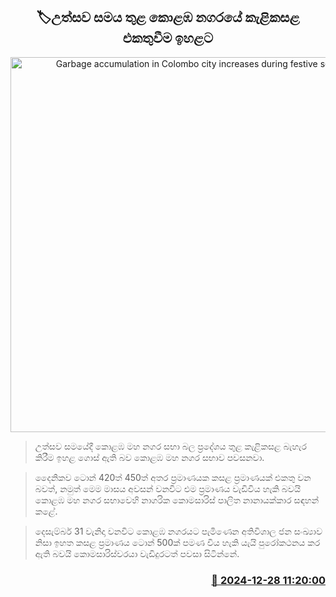 <p align='center'><b><h2 align='center' title='Garbage accumulation in Colombo city increases during festive season'>🏷උත්සව සමය තුළ කොළඹ නගරයේ කැළිකසළ එකතුවීම ඉහළට</h2></b></p>
<p align='center'><img src='https://helakuru.sgp1.cdn.digitaloceanspaces.com/esana/images/lib/garbage.jpg' width='600' alt='Garbage accumulation in Colombo city increases during festive season'></p>

> උත්සව සමයේදී කොළඹ මහ නගර සභා බල ප්‍රදේශය තුළ කැළිකසළ බැහැර කිරීම ඉහළ ගොස් ඇති බව කොළඹ මහ නගර සභාව පවසනවා.

> දෛනිකව ටොන් 420ත් 450ත් අතර ප්‍රමාණයක කසළ ප්‍රමාණයක් එකතු වන බවත්, නමුත් මෙම මාසය අවසන් වනවිට එම ප්‍රමාණය වැඩිවිය හැකි බවයි කොළඹ මහ නගර සභාවෙහි නාගරික කොමසාරිස් පාලිත නානායක්කාර සඳහන් කළේ.

> දෙසැම්බර් 31 වැනිදා වනවිට කොළඹ නගරයට පැමිණෙන අතිවිශාල ජන සංඛ්‍යාව නිසා ඉහත කසළ ප්‍රමාණය ටොන් 500ක් පමණ විය හැකි යැයි පුරෝකථනය කර ඇති බවයි කොමසාරිස්වරයා වැඩිදුර‍ටත් පවසා සිටින්නේ.



<h3 align='right'><a href='https://www.helakuru.lk/esana/p/106157/'>📅 2024-12-28 11:20:00</a></h3>
